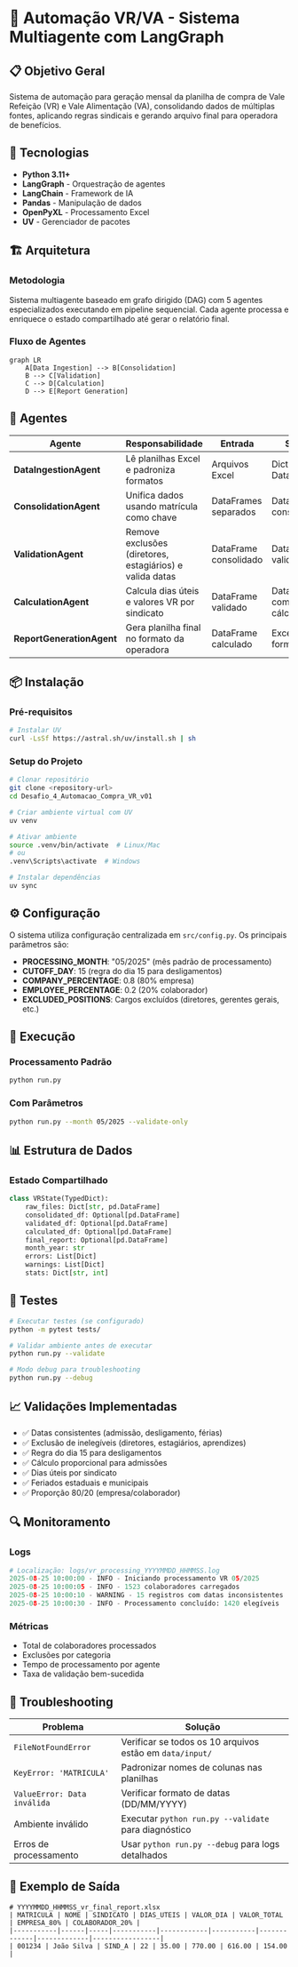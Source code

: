 # 🎯 Automação VR/VA - Sistema Multiagente com LangGraph

## 📋 Objetivo Geral

Sistema de automação para geração mensal da planilha de compra de Vale Refeição (VR) e Vale Alimentação (VA), consolidando dados de múltiplas fontes, aplicando regras sindicais e gerando arquivo final para operadora de benefícios.

## 🔧 Tecnologias

- **Python 3.11+**
- **LangGraph** - Orquestração de agentes
- **LangChain** - Framework de IA
- **Pandas** - Manipulação de dados
- **OpenPyXL** - Processamento Excel
- **UV** - Gerenciador de pacotes

## 🏗️ Arquitetura

### Metodologia
Sistema multiagente baseado em grafo dirigido (DAG) com 5 agentes especializados executando em pipeline sequencial. Cada agente processa e enriquece o estado compartilhado até gerar o relatório final.

### Fluxo de Agentes

```mermaid
graph LR
    A[Data Ingestion] --> B[Consolidation]
    B --> C[Validation]
    C --> D[Calculation]
    D --> E[Report Generation]
```

## 🤖 Agentes

| Agente | Responsabilidade | Entrada | Saída |
|--------|-----------------|---------|--------|
| **DataIngestionAgent** | Lê planilhas Excel e padroniza formatos | Arquivos Excel | Dict com DataFrames |
| **ConsolidationAgent** | Unifica dados usando matrícula como chave | DataFrames separados | DataFrame consolidado |
| **ValidationAgent** | Remove exclusões (diretores, estagiários) e valida datas | DataFrame consolidado | DataFrame validado |
| **CalculationAgent** | Calcula dias úteis e valores VR por sindicato | DataFrame validado | DataFrame com cálculos |
| **ReportGenerationAgent** | Gera planilha final no formato da operadora | DataFrame calculado | Excel formatado |

## 📦 Instalação

### Pré-requisitos
```bash
# Instalar UV
curl -LsSf https://astral.sh/uv/install.sh | sh
```

### Setup do Projeto
```bash
# Clonar repositório
git clone <repository-url>
cd Desafio_4_Automacao_Compra_VR_v01

# Criar ambiente virtual com UV
uv venv

# Ativar ambiente
source .venv/bin/activate  # Linux/Mac
# ou
.venv\Scripts\activate  # Windows

# Instalar dependências
uv sync
```

## ⚙️ Configuração

O sistema utiliza configuração centralizada em `src/config.py`. Os principais parâmetros são:

- **PROCESSING_MONTH**: "05/2025" (mês padrão de processamento)
- **CUTOFF_DAY**: 15 (regra do dia 15 para desligamentos)
- **COMPANY_PERCENTAGE**: 0.8 (80% empresa)
- **EMPLOYEE_PERCENTAGE**: 0.2 (20% colaborador)
- **EXCLUDED_POSITIONS**: Cargos excluídos (diretores, gerentes gerais, etc.)

## 🚀 Execução

### Processamento Padrão
```bash
python run.py
```

### Com Parâmetros
```bash
python run.py --month 05/2025 --validate-only
```

## 📊 Estrutura de Dados

### Estado Compartilhado
```python
class VRState(TypedDict):
    raw_files: Dict[str, pd.DataFrame]
    consolidated_df: Optional[pd.DataFrame]
    validated_df: Optional[pd.DataFrame]
    calculated_df: Optional[pd.DataFrame]
    final_report: Optional[pd.DataFrame]
    month_year: str
    errors: List[Dict]
    warnings: List[Dict]
    stats: Dict[str, int]
```

## 🧪 Testes

```bash
# Executar testes (se configurado)
python -m pytest tests/

# Validar ambiente antes de executar
python run.py --validate

# Modo debug para troubleshooting
python run.py --debug
```

## 📈 Validações Implementadas

- ✅ Datas consistentes (admissão, desligamento, férias)
- ✅ Exclusão de inelegíveis (diretores, estagiários, aprendizes)
- ✅ Regra do dia 15 para desligamentos
- ✅ Cálculo proporcional para admissões
- ✅ Dias úteis por sindicato
- ✅ Feriados estaduais e municipais
- ✅ Proporção 80/20 (empresa/colaborador)

## 🔍 Monitoramento

### Logs
```python
# Localização: logs/vr_processing_YYYYMMDD_HHMMSS.log
2025-08-25 10:00:00 - INFO - Iniciando processamento VR 05/2025
2025-08-25 10:00:05 - INFO - 1523 colaboradores carregados
2025-08-25 10:00:10 - WARNING - 15 registros com datas inconsistentes
2025-08-25 10:00:30 - INFO - Processamento concluído: 1420 elegíveis
```

### Métricas
- Total de colaboradores processados
- Exclusões por categoria
- Tempo de processamento por agente
- Taxa de validação bem-sucedida

## 🐛 Troubleshooting

| Problema | Solução |
|----------|---------|
| `FileNotFoundError` | Verificar se todos os 10 arquivos estão em `data/input/` |
| `KeyError: 'MATRICULA'` | Padronizar nomes de colunas nas planilhas |
| `ValueError: Data inválida` | Verificar formato de datas (DD/MM/YYYY) |
| Ambiente inválido | Executar `python run.py --validate` para diagnóstico |
| Erros de processamento | Usar `python run.py --debug` para logs detalhados |

## 📝 Exemplo de Saída

```excel
# YYYYMMDD_HHMMSS_vr_final_report.xlsx
| MATRICULA | NOME | SINDICATO | DIAS_UTEIS | VALOR_DIA | VALOR_TOTAL | EMPRESA_80% | COLABORADOR_20% |
|-----------|------|-----|-----------|------------|-----------|-------------|-------------|-----------------|
| 001234 | João Silva | SIND_A | 22 | 35.00 | 770.00 | 616.00 | 154.00 |
```

